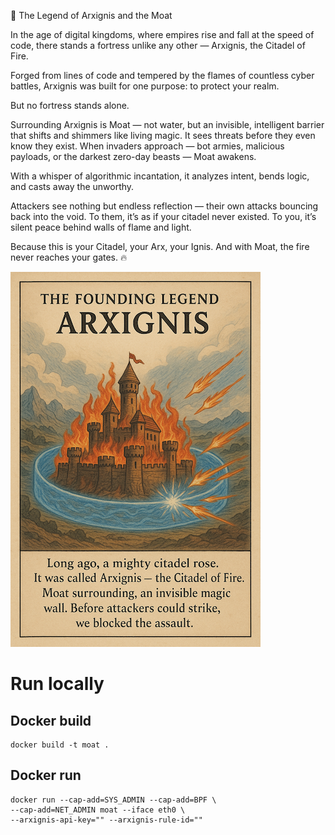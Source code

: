 🌋 The Legend of Arxignis and the Moat

In the age of digital kingdoms, where empires rise and fall at the speed of code, there stands a fortress unlike any other — Arxignis, the Citadel of Fire.

Forged from lines of code and tempered by the flames of countless cyber battles, Arxignis was built for one purpose: to protect your realm.

But no fortress stands alone.

Surrounding Arxignis is Moat — not water, but an invisible, intelligent barrier that shifts and shimmers like living magic. It sees threats before they even know they exist. When invaders approach — bot armies, malicious payloads, or the darkest zero-day beasts — Moat awakens.

With a whisper of algorithmic incantation, it analyzes intent, bends logic, and casts away the unworthy.

Attackers see nothing but endless reflection — their own attacks bouncing back into the void. To them, it’s as if your citadel never existed. To you, it’s silent peace behind walls of flame and light.

Because this is your Citadel, your Arx, your Ignis.
And with Moat, the fire never reaches your gates. 🔥

![Story](./images/story.png)

# Run locally


## Docker build
```
docker build -t moat .
```

## Docker run
```
docker run --cap-add=SYS_ADMIN --cap-add=BPF \
--cap-add=NET_ADMIN moat --iface eth0 \
--arxignis-api-key="" --arxignis-rule-id=""
```
